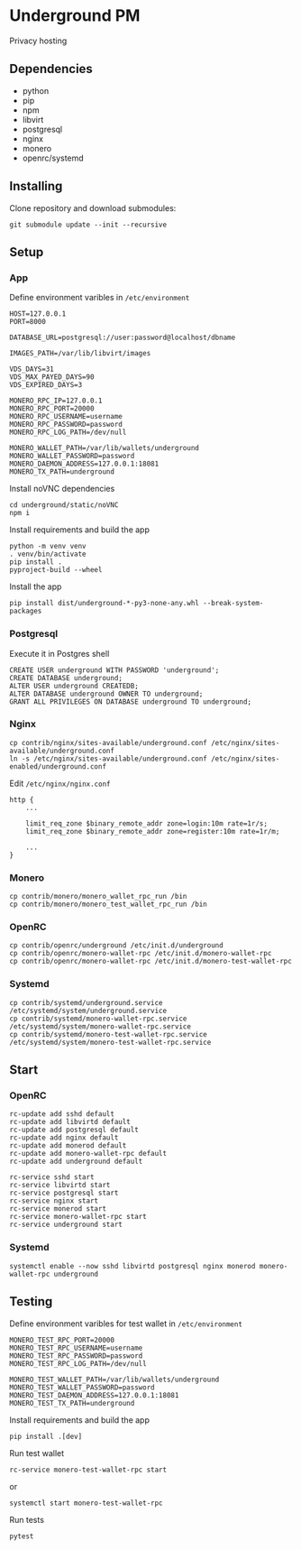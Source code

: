 # Underground PM

Privacy hosting

## Dependencies

* python
* pip
* npm
* libvirt
* postgresql
* nginx
* monero
* openrc/systemd

## Installing

Clone repository and download submodules:

`git submodule update --init --recursive`

## Setup

### App

Define environment varibles in `/etc/environment`

```
HOST=127.0.0.1
PORT=8000

DATABASE_URL=postgresql://user:password@localhost/dbname

IMAGES_PATH=/var/lib/libvirt/images

VDS_DAYS=31
VDS_MAX_PAYED_DAYS=90
VDS_EXPIRED_DAYS=3

MONERO_RPC_IP=127.0.0.1
MONERO_RPC_PORT=20000
MONERO_RPC_USERNAME=username
MONERO_RPC_PASSWORD=password
MONERO_RPC_LOG_PATH=/dev/null

MONERO_WALLET_PATH=/var/lib/wallets/underground
MONERO_WALLET_PASSWORD=password
MONERO_DAEMON_ADDRESS=127.0.0.1:18081
MONERO_TX_PATH=underground
```

Install noVNC dependencies

```
cd underground/static/noVNC
npm i
```

Install requirements and build the app

```
python -m venv venv
. venv/bin/activate
pip install .
pyproject-build --wheel
```

Install the app

`pip install dist/underground-*-py3-none-any.whl --break-system-packages`

### Postgresql

Execute it in Postgres shell

```
CREATE USER underground WITH PASSWORD 'underground';
CREATE DATABASE underground;
ALTER USER underground CREATEDB;
ALTER DATABASE underground OWNER TO underground;
GRANT ALL PRIVILEGES ON DATABASE underground TO underground;
```

### Nginx

```
cp contrib/nginx/sites-available/underground.conf /etc/nginx/sites-available/underground.conf
ln -s /etc/nginx/sites-available/underground.conf /etc/nginx/sites-enabled/underground.conf
```

Edit `/etc/nginx/nginx.conf`

```
http {
    ...

    limit_req_zone $binary_remote_addr zone=login:10m rate=1r/s;
    limit_req_zone $binary_remote_addr zone=register:10m rate=1r/m;

    ...
}
```

### Monero

```
cp contrib/monero/monero_wallet_rpc_run /bin
cp contrib/monero/monero_test_wallet_rpc_run /bin
```

### OpenRC

```
cp contrib/openrc/underground /etc/init.d/underground
cp contrib/openrc/monero-wallet-rpc /etc/init.d/monero-wallet-rpc
cp contrib/openrc/monero-wallet-rpc /etc/init.d/monero-test-wallet-rpc
```

### Systemd

```
cp contrib/systemd/underground.service /etc/systemd/system/underground.service
cp contrib/systemd/monero-wallet-rpc.service /etc/systemd/system/monero-wallet-rpc.service
cp contrib/systemd/monero-test-wallet-rpc.service /etc/systemd/system/monero-test-wallet-rpc.service
```


## Start

### OpenRC

```
rc-update add sshd default
rc-update add libvirtd default
rc-update add postgresql default
rc-update add nginx default
rc-update add monerod default
rc-update add monero-wallet-rpc default
rc-update add underground default

rc-service sshd start
rc-service libvirtd start
rc-service postgresql start
rc-service nginx start
rc-service monerod start
rc-service monero-wallet-rpc start
rc-service underground start
```

### Systemd

`systemctl enable --now sshd libvirtd postgresql nginx monerod monero-wallet-rpc underground`


## Testing

Define environment varibles for test wallet in `/etc/environment`

```
MONERO_TEST_RPC_PORT=20000
MONERO_TEST_RPC_USERNAME=username
MONERO_TEST_RPC_PASSWORD=password
MONERO_TEST_RPC_LOG_PATH=/dev/null

MONERO_TEST_WALLET_PATH=/var/lib/wallets/underground
MONERO_TEST_WALLET_PASSWORD=password
MONERO_TEST_DAEMON_ADDRESS=127.0.0.1:18081
MONERO_TEST_TX_PATH=underground
```

Install requirements and build the app

`pip install .[dev]`

Run test wallet

`rc-service monero-test-wallet-rpc start`

or

`systemctl start monero-test-wallet-rpc`


Run tests

`pytest`
